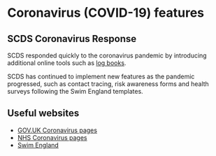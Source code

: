 # Coronavirus (COVID-19) features

## SCDS Coronavirus Response

SCDS responded quickly to the coronavirus pandemic by introducing additional online tools such as [log books](../log-books).

SCDS has continued to implement new features as the pandemic progressed, such as contact tracing, risk awareness forms and health surveys following the Swim England templates.

## Useful websites

* [GOV.UK Coronavirus pages](https://www.gov.uk/coronavirus)
* [NHS Coronavirus pages](https://www.nhs.uk/coronavirus)
* [Swim England](https://www.swimming.org/swimengland/)